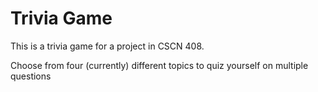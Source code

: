 # Trivia Game

This is a trivia game for a project in CSCN 408.

Choose from four (currently) different topics to quiz yourself on multiple questions
